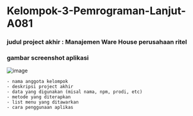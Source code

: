 # Kelompok-3-Pemrograman-Lanjut-A081
###  judul project akhir : Manajemen Ware House perusahaan ritel
###  gambar screenshot aplikasi
![image](https://user-images.githubusercontent.com/67818281/147575072-601a6a64-28de-469e-addf-bdbc208e5160.png)

    - nama anggota kelompok
    - deskripsi project akhir
    - data yang digunakan (misal nama, npm, prodi, etc)
    - metode yang diterapkan
    - list menu yang ditawarkan
    - cara penggunaan aplikas

